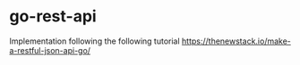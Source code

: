 # go-rest-api

Implementation following the following tutorial
https://thenewstack.io/make-a-restful-json-api-go/